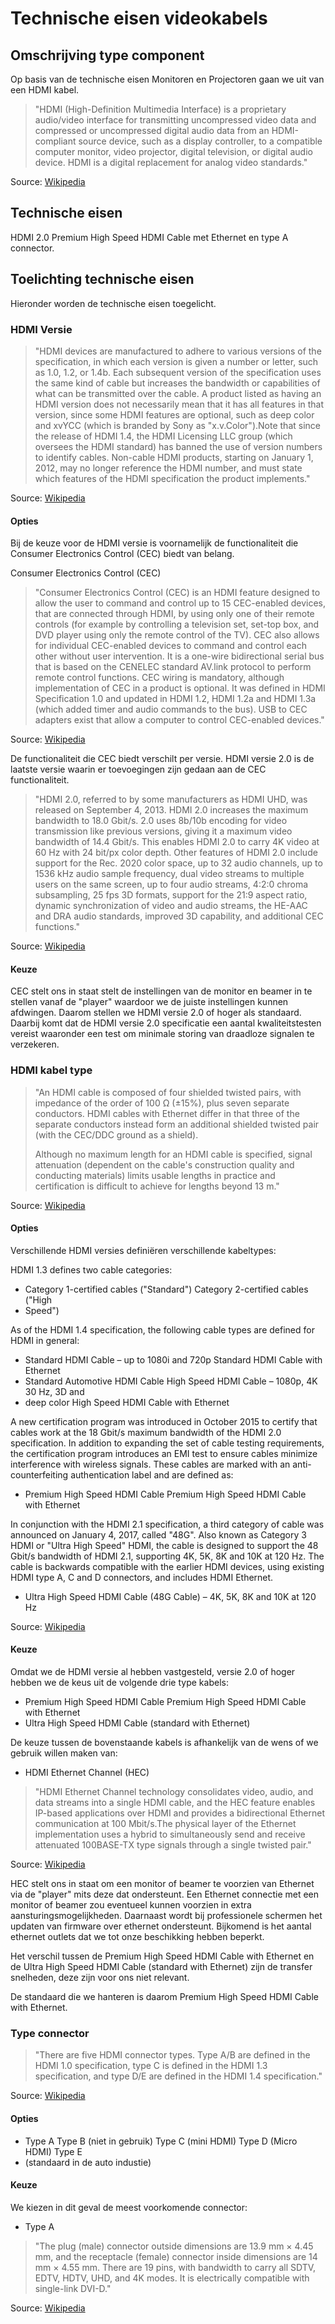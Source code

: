 # Technische eisen videokabels

## Omschrijving type component

Op basis van de technische eisen Monitoren en Projectoren gaan we uit van een
HDMI kabel.

> "HDMI (High-Definition Multimedia Interface) is a proprietary audio/video
> interface for transmitting uncompressed video data and compressed or
> uncompressed digital audio data from an HDMI-compliant source device, such as
> a display controller, to a compatible computer monitor, video projector,
> digital television, or digital audio device. HDMI is a digital replacement for
> analog video standards."

Source: [Wikipedia](https://en.wikipedia.org/wiki/HDMI)

## Technische eisen

HDMI 2.0 Premium High Speed HDMI Cable met Ethernet en type A connector.

## Toelichting technische eisen

Hieronder worden de technische eisen toegelicht.

### HDMI Versie

> "HDMI devices are manufactured to adhere to various versions of the
> specification, in which each version is given a number or letter, such as 1.0,
> 1.2, or 1.4b. Each subsequent version of the specification uses the same kind
> of cable but increases the bandwidth or capabilities of what can be
> transmitted over the cable. A product listed as having an HDMI version does
> not necessarily mean that it has all features in that version, since some HDMI
> features are optional, such as deep color and xvYCC (which is branded by Sony
> as "x.v.Color").Note that since the release of HDMI 1.4, the HDMI Licensing
> LLC group (which oversees the HDMI standard) has banned the use of version
> numbers to identify cables. Non-cable HDMI products, starting on January 1,
> 2012, may no longer reference the HDMI number, and must state which features
> of the HDMI specification the product implements."

Source: [Wikipedia](https://en.wikipedia.org/wiki/HDMI#Versions)

#### Opties

Bij de keuze voor de HDMI versie is voornamelijk de functionaliteit die Consumer
Electronics Control (CEC) biedt van belang.

Consumer Electronics Control (CEC)

> "Consumer Electronics Control (CEC) is an HDMI feature designed to allow the
> user to command and control up to 15 CEC-enabled devices, that are connected
> through HDMI, by using only one of their remote controls (for example by
> controlling a television set, set-top box, and DVD player using only the
> remote control of the TV). CEC also allows for individual CEC-enabled devices
> to command and control each other without user intervention. It is a one-wire
> bidirectional serial bus that is based on the CENELEC standard AV.link
> protocol to perform remote control functions. CEC wiring is mandatory,
> although implementation of CEC in a product is optional. It was defined in
> HDMI Specification 1.0 and updated in HDMI 1.2, HDMI 1.2a and HDMI 1.3a (which
> added timer and audio commands to the bus). USB to CEC adapters exist that
> allow a computer to control CEC-enabled devices."

Source:
[Wikipedia](https://en.wikipedia.org/wiki/HDMI#Consumer_Electronics_Control_(CEC))

De functionaliteit die CEC biedt verschilt per versie. HDMI versie 2.0 is de
laatste versie waarin er toevoegingen zijn gedaan aan de CEC functionaliteit.

> "HDMI 2.0, referred to by some manufacturers as HDMI UHD, was released on
> September 4, 2013. HDMI 2.0 increases the maximum bandwidth to 18.0 Gbit/s.
> 2.0 uses 8b/10b encoding for video transmission like previous versions, giving
> it a maximum video bandwidth of 14.4 Gbit/s. This enables HDMI 2.0 to carry 4K
> video at 60 Hz with 24 bit/px color depth. Other features of HDMI 2.0 include
> support for the Rec. 2020 color space, up to 32 audio channels, up to 1536 kHz
> audio sample frequency, dual video streams to multiple users on the same
> screen, up to four audio streams, 4:2:0 chroma subsampling, 25 fps 3D formats,
> support for the 21:9 aspect ratio, dynamic synchronization of video and audio
> streams, the HE-AAC and DRA audio standards, improved 3D capability, and
> additional CEC functions."

Source: [Wikipedia](https://en.wikipedia.org/wiki/HDMI#Version_2.0)

#### Keuze

CEC stelt ons in staat stelt de instellingen van de monitor en beamer in te
stellen vanaf de "player" waardoor we de juiste instellingen kunnen afdwingen.
Daarom stellen we HDMI versie 2.0 of hoger als standaard. Daarbij komt dat de
HDMI versie 2.0 specificatie een aantal kwaliteitstesten vereist waaronder een
test om minimale storing van draadloze signalen te verzekeren.

### HDMI kabel type

> "An HDMI cable is composed of four shielded twisted pairs, with impedance of
> the order of 100 Ω (±15%), plus seven separate conductors. HDMI cables with
> Ethernet differ in that three of the separate conductors instead form an
> additional shielded twisted pair (with the CEC/DDC ground as a shield).
>
> Although no maximum length for an HDMI cable is specified, signal attenuation
> (dependent on the cable's construction quality and conducting materials)
> limits usable lengths in practice and certification is difficult to achieve
> for lengths beyond 13 m."

Source: [Wikipedia](https://en.wikipedia.org/wiki/HDMI#Cables)

#### Opties

Verschillende HDMI versies definiëren verschillende kabeltypes:

HDMI 1.3 defines two cable categories:

* Category 1-certified cables ("Standard") Category 2-certified cables ("High
* Speed")

As of the HDMI 1.4 specification, the following cable types are defined for HDMI
in general:

* Standard HDMI Cable – up to 1080i and 720p Standard HDMI Cable with Ethernet
* Standard Automotive HDMI Cable High Speed HDMI Cable – 1080p, 4K 30 Hz, 3D and
* deep color High Speed HDMI Cable with Ethernet

A new certification program was introduced in October 2015 to certify that
cables work at the 18 Gbit/s maximum bandwidth of the HDMI 2.0 specification. In
addition to expanding the set of cable testing requirements, the certification
program introduces an EMI test to ensure cables minimize interference with
wireless signals. These cables are marked with an anti-counterfeiting
authentication label and are defined as:

* Premium High Speed HDMI Cable Premium High Speed HDMI Cable with Ethernet

In conjunction with the HDMI 2.1 specification, a third category of cable was
announced on January 4, 2017, called "48G". Also known as Category 3 HDMI or
"Ultra High Speed" HDMI, the cable is designed to support the 48 Gbit/s
bandwidth of HDMI 2.1, supporting 4K, 5K, 8K and 10K at 120 Hz. The cable is
backwards compatible with the earlier HDMI devices, using existing HDMI type A,
C and D connectors, and includes HDMI Ethernet.

* Ultra High Speed HDMI Cable (48G Cable) – 4K, 5K, 8K and 10K at 120 Hz

Source: [Wikipedia](https://en.wikipedia.org/wiki/HDMI#Cables)

#### Keuze

Omdat we de HDMI versie al hebben vastgesteld, versie 2.0 of hoger hebben we de
keus uit de volgende drie type kabels:

* Premium High Speed HDMI Cable Premium High Speed HDMI Cable with Ethernet
* Ultra High Speed HDMI Cable (standard with Ethernet)

De keuze tussen de bovenstaande kabels is afhankelijk van de wens of we gebruik
willen maken van:

* HDMI Ethernet Channel (HEC)

> "HDMI Ethernet Channel technology consolidates video, audio, and data streams
> into a single HDMI cable, and the HEC feature enables IP-based applications
> over HDMI and provides a bidirectional Ethernet communication at 100
> Mbit/s.The physical layer of the Ethernet implementation uses a hybrid to
> simultaneously send and receive attenuated 100BASE-TX type signals through a
> single twisted pair."

Source:
[Wikipedia](https://en.wikipedia.org/wiki/HDMI#HDMI_Ethernet_and_Audio_Return_Channel)

HEC stelt ons in staat om een monitor of beamer te voorzien van Ethernet via de
"player" mits deze dat ondersteunt. Een Ethernet connectie met een monitor of
beamer zou eventueel kunnen voorzien in extra aansturingsmogelijkheden.
Daarnaast wordt bij professionele schermen het updaten van firmware over
ethernet ondersteunt. Bijkomend is het aantal ethernet outlets dat we tot onze
beschikking hebben beperkt.

Het verschil tussen de Premium High Speed HDMI Cable with Ethernet en de Ultra
High Speed HDMI Cable (standard with Ethernet) zijn de transfer snelheden, deze
zijn voor ons niet relevant.

De standaard die we hanteren is daarom Premium High Speed HDMI Cable with
Ethernet.

### Type connector

> "There are five HDMI connector types. Type A/B are defined in the HDMI 1.0
> specification, type C is defined in the HDMI 1.3 specification, and type D/E
> are defined in the HDMI 1.4 specification."

Source: [Wikipedia](https://en.wikipedia.org/wiki/HDMI#Connectors)

#### Opties

* Type A Type B (niet in gebruik) Type C (mini HDMI) Type D (Micro HDMI) Type E
* (standaard in de auto industie)

#### Keuze

We kiezen in dit geval de meest voorkomende connector:

* Type A

> "The plug (male) connector outside dimensions are 13.9 mm × 4.45 mm, and the
> receptacle (female) connector inside dimensions are 14 mm × 4.55 mm. There are
> 19 pins, with bandwidth to carry all SDTV, EDTV, HDTV, UHD, and 4K modes. It
> is electrically compatible with single-link DVI-D."

Source: [Wikipedia](https://en.wikipedia.org/wiki/HDMI#Connectors)
